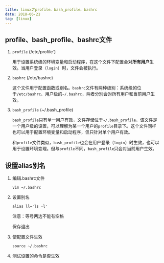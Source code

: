 ```yaml
---
title: linux之profile、bash_profile、bashrc
date: 2018-06-21
tag: [linux]
---
```


## profile、bash_profile、bashrc文件

1. `profile` (/etc/profile`)

   用于设置系统级的环境变量和启动程序，在这个文件下配置会对**所有用户**生效。当用户登录（`login`）时，文件会被执行。

2. `bashrc` (/etc/bashrc)

   这个文件用于配置函数或别名。`bashrc`文件有两种级别：系统级的位于`/etc/bashrc`、用户级的`~/.bashrc`，两者分别会对所有用户和当前用户生效。 

3. `bash_profile` (~/.bash_profile)

   `bash_profile`只有单一用户有效，文件存储位于`~/.bash_profile`，该文件是一个用户级的设置，可以理解为某一个用户的`profile`目录下。这个文件同样也可以用于配置环境变量和启动程序，但只针对单个用户有效。

   和`profile`文件类似，`bash_profile`也会在用户登录（`login`）时生效，也可以用于设置环境变理。但与`profile`不同，`bash_profile`只会对当前用户生效。

    

## 设置alias别名

1. 编辑.bashrc文件

   ```
   vim ~/.bashrc
   ```

2. 设置别名

   ```
   alias ll='ls -l'
   ```

   注意：等号两边不能有空格

   保存退出

3. 使配置文件生效

   ```
   source ~/.bashrc
   ```

4. 测试设置的命令是否生效





